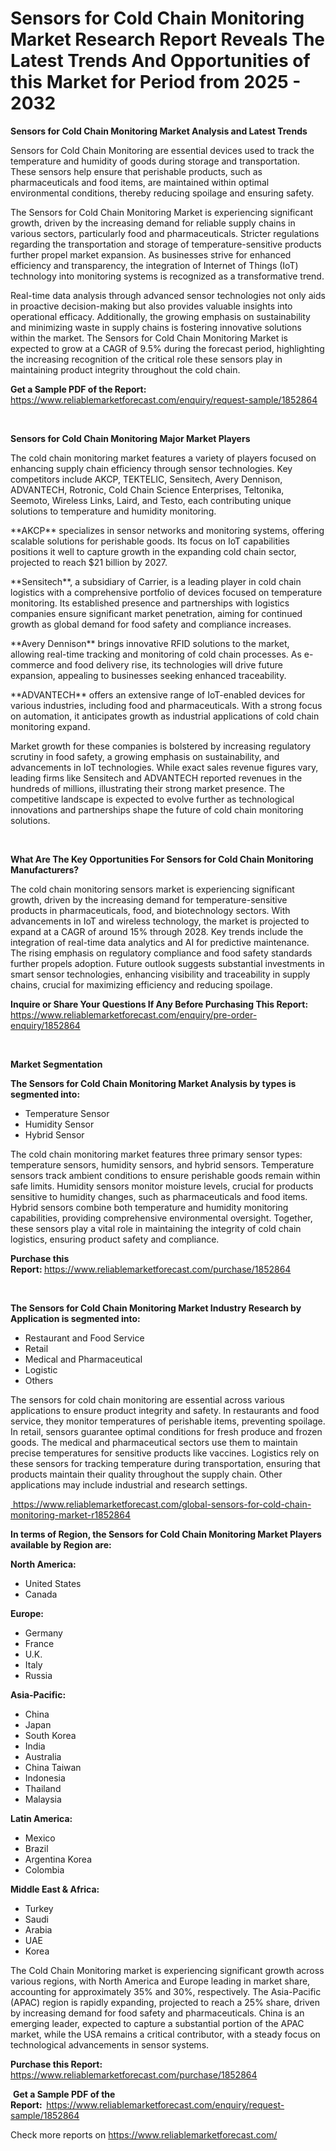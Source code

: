 <p><h1>Sensors for Cold Chain Monitoring Market Research Report Reveals The Latest Trends And Opportunities of this Market for Period from 2025 - 2032</h1></p><p><strong>Sensors for Cold Chain Monitoring Market Analysis and Latest Trends</strong></p>
<p><p>Sensors for Cold Chain Monitoring are essential devices used to track the temperature and humidity of goods during storage and transportation. These sensors help ensure that perishable products, such as pharmaceuticals and food items, are maintained within optimal environmental conditions, thereby reducing spoilage and ensuring safety.</p><p>The Sensors for Cold Chain Monitoring Market is experiencing significant growth, driven by the increasing demand for reliable supply chains in various sectors, particularly food and pharmaceuticals. Stricter regulations regarding the transportation and storage of temperature-sensitive products further propel market expansion. As businesses strive for enhanced efficiency and transparency, the integration of Internet of Things (IoT) technology into monitoring systems is recognized as a transformative trend.</p><p>Real-time data analysis through advanced sensor technologies not only aids in proactive decision-making but also provides valuable insights into operational efficacy. Additionally, the growing emphasis on sustainability and minimizing waste in supply chains is fostering innovative solutions within the market. The Sensors for Cold Chain Monitoring Market is expected to grow at a CAGR of 9.5% during the forecast period, highlighting the increasing recognition of the critical role these sensors play in maintaining product integrity throughout the cold chain.</p></p>
<p><strong>Get a Sample PDF of the Report:&nbsp;</strong> <a href="https://www.reliablemarketforecast.com/enquiry/request-sample/1852864?utm_campaign=2299&utm_medium=2&utm_source=Github&utm_content=ia&utm_term=07042025&utm_id=sensors-for-cold-chain-monitoring">https://www.reliablemarketforecast.com/enquiry/request-sample/1852864</a></p>
<p>&nbsp;</p>
<p><strong>Sensors for Cold Chain Monitoring Major Market Players</strong></p>
<p><p>The cold chain monitoring market features a variety of players focused on enhancing supply chain efficiency through sensor technologies. Key competitors include AKCP, TEKTELIC, Sensitech, Avery Dennison, ADVANTECH, Rotronic, Cold Chain Science Enterprises, Teltonika, Seemoto, Wireless Links, Laird, and Testo, each contributing unique solutions to temperature and humidity monitoring.</p><p>**AKCP** specializes in sensor networks and monitoring systems, offering scalable solutions for perishable goods. Its focus on IoT capabilities positions it well to capture growth in the expanding cold chain sector, projected to reach $21 billion by 2027.</p><p>**Sensitech**, a subsidiary of Carrier, is a leading player in cold chain logistics with a comprehensive portfolio of devices focused on temperature monitoring. Its established presence and partnerships with logistics companies ensure significant market penetration, aiming for continued growth as global demand for food safety and compliance increases.</p><p>**Avery Dennison** brings innovative RFID solutions to the market, allowing real-time tracking and monitoring of cold chain processes. As e-commerce and food delivery rise, its technologies will drive future expansion, appealing to businesses seeking enhanced traceability.</p><p>**ADVANTECH** offers an extensive range of IoT-enabled devices for various industries, including food and pharmaceuticals. With a strong focus on automation, it anticipates growth as industrial applications of cold chain monitoring expand.</p><p>Market growth for these companies is bolstered by increasing regulatory scrutiny in food safety, a growing emphasis on sustainability, and advancements in IoT technologies. While exact sales revenue figures vary, leading firms like Sensitech and ADVANTECH reported revenues in the hundreds of millions, illustrating their strong market presence. The competitive landscape is expected to evolve further as technological innovations and partnerships shape the future of cold chain monitoring solutions.</p></p>
<p>&nbsp;</p>
<p><strong>What Are The Key Opportunities For Sensors for Cold Chain Monitoring Manufacturers?</strong></p>
<p><p>The cold chain monitoring sensors market is experiencing significant growth, driven by the increasing demand for temperature-sensitive products in pharmaceuticals, food, and biotechnology sectors. With advancements in IoT and wireless technology, the market is projected to expand at a CAGR of around 15% through 2028. Key trends include the integration of real-time data analytics and AI for predictive maintenance. The rising emphasis on regulatory compliance and food safety standards further propels adoption. Future outlook suggests substantial investments in smart sensor technologies, enhancing visibility and traceability in supply chains, crucial for maximizing efficiency and reducing spoilage.</p></p>
<p><strong>Inquire or Share Your Questions If Any Before Purchasing This Report:</strong> <a href="https://www.reliablemarketforecast.com/enquiry/pre-order-enquiry/1852864?utm_campaign=2299&utm_medium=2&utm_source=Github&utm_content=ia&utm_term=07042025&utm_id=sensors-for-cold-chain-monitoring">https://www.reliablemarketforecast.com/enquiry/pre-order-enquiry/1852864</a></p>
<p>&nbsp;</p>
<p><strong>Market Segmentation</strong></p>
<p><strong>The Sensors for Cold Chain Monitoring Market Analysis by types is segmented into:</strong></p>
<p><ul><li>Temperature Sensor</li><li>Humidity Sensor</li><li>Hybrid Sensor</li></ul></p>
<p><p>The cold chain monitoring market features three primary sensor types: temperature sensors, humidity sensors, and hybrid sensors. Temperature sensors track ambient conditions to ensure perishable goods remain within safe limits. Humidity sensors monitor moisture levels, crucial for products sensitive to humidity changes, such as pharmaceuticals and food items. Hybrid sensors combine both temperature and humidity monitoring capabilities, providing comprehensive environmental oversight. Together, these sensors play a vital role in maintaining the integrity of cold chain logistics, ensuring product safety and compliance.</p></p>
<p><strong>Purchase this Report:&nbsp;</strong><a href="https://www.reliablemarketforecast.com/purchase/1852864?utm_campaign=2299&utm_medium=2&utm_source=Github&utm_content=ia&utm_term=07042025&utm_id=sensors-for-cold-chain-monitoring">https://www.reliablemarketforecast.com/purchase/1852864</a></p>
<p>&nbsp;</p>
<p><strong>The Sensors for Cold Chain Monitoring Market Industry Research by Application is segmented into:</strong></p>
<p><ul><li>Restaurant and Food Service</li><li>Retail</li><li>Medical and Pharmaceutical</li><li>Logistic</li><li>Others</li></ul></p>
<p><p>The sensors for cold chain monitoring are essential across various applications to ensure product integrity and safety. In restaurants and food service, they monitor temperatures of perishable items, preventing spoilage. In retail, sensors guarantee optimal conditions for fresh produce and frozen goods. The medical and pharmaceutical sectors use them to maintain precise temperatures for sensitive products like vaccines. Logistics rely on these sensors for tracking temperature during transportation, ensuring that products maintain their quality throughout the supply chain. Other applications may include industrial and research settings.</p></p>
<p><a href="https://www.reliablemarketforecast.com/global-sensors-for-cold-chain-monitoring-market-r1852864?utm_campaign=2299&utm_medium=2&utm_source=Github&utm_content=ia&utm_term=07042025&utm_id=sensors-for-cold-chain-monitoring">&nbsp;https://www.reliablemarketforecast.com/global-sensors-for-cold-chain-monitoring-market-r1852864</a></p>
<p><strong>In terms of Region, the Sensors for Cold Chain Monitoring Market Players available by Region are:</strong></p>
<p>
    <p> <strong> North America: </strong>
        <ul>
            <li>United States</li>
            <li>Canada</li>
        </ul>
        </p> 
    <p> <strong> Europe: </strong>
        <ul>
            <li>Germany</li>
            <li>France</li>
            <li>U.K.</li>
            <li>Italy</li>
            <li>Russia</li>
        </ul>
        </p> 
    <p> <strong> Asia-Pacific: </strong>
        <ul>
            <li>China</li>
            <li>Japan</li>
            <li>South Korea</li>
            <li>India</li>
            <li>Australia</li>
            <li>China Taiwan</li>
            <li>Indonesia</li>
            <li>Thailand</li>
            <li>Malaysia</li>
        </ul>
        </p> 
    <p> <strong> Latin America: </strong>
        <ul>
            <li>Mexico</li>
            <li>Brazil</li>
            <li>Argentina Korea</li>
            <li>Colombia</li>
        </ul>
        </p> 
    <p> <strong> Middle East & Africa: </strong>
        <ul>
            <li>Turkey</li>
            <li>Saudi</li>
            <li>Arabia</li>
            <li>UAE</li>
            <li>Korea</li>
        </ul>
    </p>
    </p>
<p><p>The Cold Chain Monitoring market is experiencing significant growth across various regions, with North America and Europe leading in market share, accounting for approximately 35% and 30%, respectively. The Asia-Pacific (APAC) region is rapidly expanding, projected to reach a 25% share, driven by increasing demand for food safety and pharmaceuticals. China is an emerging leader, expected to capture a substantial portion of the APAC market, while the USA remains a critical contributor, with a steady focus on technological advancements in sensor systems.</p></p>
<p><strong>Purchase this Report: </strong><a href="https://www.reliablemarketforecast.com/purchase/1852864?utm_campaign=2299&utm_medium=2&utm_source=Github&utm_content=ia&utm_term=07042025&utm_id=sensors-for-cold-chain-monitoring">https://www.reliablemarketforecast.com/purchase/1852864</a></p>
<p>&nbsp;<strong>Get a Sample PDF of the Report:&nbsp;&nbsp;</strong><a href="https://www.reliablemarketforecast.com/enquiry/request-sample/1852864?utm_campaign=2299&utm_medium=2&utm_source=Github&utm_content=ia&utm_term=07042025&utm_id=sensors-for-cold-chain-monitoring">https://www.reliablemarketforecast.com/enquiry/request-sample/1852864</a></p>
<p><strong></strong></p>
<p>Check more reports on <a href="https://www.reliablemarketforecast.com/?utm_campaign=2299&utm_medium=2&utm_source=Github&utm_content=ia&utm_term=07042025&utm_id=sensors-for-cold-chain-monitoring">https://www.reliablemarketforecast.com/</a></p>